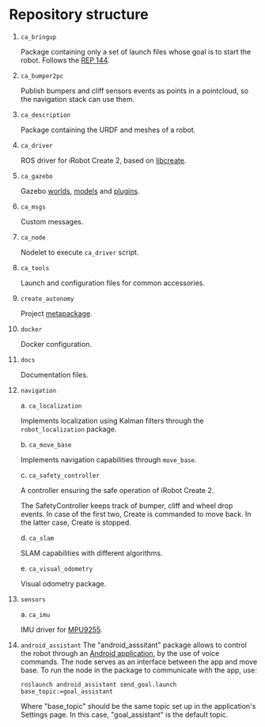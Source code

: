 # Repository structure

1. `ca_bringup`

    Package containing only a set of launch files whose goal is to start the robot.
    Follows the [REP 144](http://www.ros.org/reps/rep-0144.html#special-cases).

2. `ca_bumper2pc`

    Publish bumpers and cliff sensors events as points in a pointcloud, so the navigation stack can use them.

3. `ca_description`

    Package containing the URDF and meshes of a robot.

4. `ca_driver`

    ROS driver for iRobot Create 2, based on [libcreate](https://github.com/RoboticaUtnFrba/libcreate).

5. `ca_gazebo`

    Gazebo [worlds](http://sdformat.org/spec?ver=1.6&elem=world), [models](http://gazebosim.org/tutorials?tut=model_structure&cat=build_robot) and [plugins](http://gazebosim.org/tutorials/?tut=plugins_hello_world).

6. `ca_msgs`

    Custom messages.

7. `ca_node`

    Nodelet to execute `ca_driver` script.

8. `ca_tools`

    Launch and configuration files for common accessories.

9. `create_autonomy`

    Project [metapackage](http://wiki.ros.org/Metapackages).

10. `docker`

    Docker configuration.

11. `docs`

    Documentation files.

12. `navigation`

    a. `ca_localization`

    Implements localization using Kalman filters through the `robot_localization` package.

    b. `ca_move_base`

    Implements navigation capabilities through `move_base`.

    c. `ca_safety_controller`

    A controller ensuring the safe operation of iRobot Create 2.

    The SafetyController keeps track of bumper, cliff and wheel drop events. In case of the first two, Create is commanded to move back. In the latter case, Create is stopped.

    d. `ca_slam`

    SLAM capabilities with different algorithms.

    e. `ca_visual_odometry`

    Visual odometry package.

13. `sensors`

    a. `ca_imu`

    IMU driver for [MPU9255](https://store.invensense.com/products/detail/MPU9255-InvenSense-Inc/520231/).

14. `android_assistant`
    The "android_asssitant" package allows to control the robot through an [Android application](https://github.com/adevitturi/ROS_Voice_Commands_App), by the use of voice commands. The node serves as an interface between the app and move base.
    To run the node in the package to communicate with the app, use:

    ```
    roslaunch android_assistant send_goal.launch base_topic:=goal_assistant
    ```

    Where "base_topic" should be the same topic set up in the application's Settings page. In this case, "goal_assistant" is the default topic.

